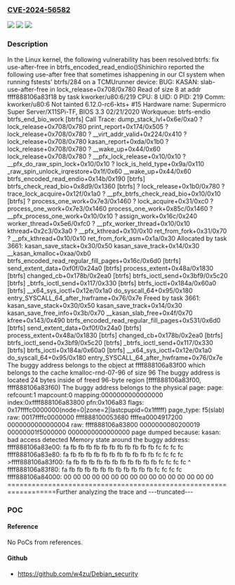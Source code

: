### [CVE-2024-56582](https://cve.mitre.org/cgi-bin/cvename.cgi?name=CVE-2024-56582)
![](https://img.shields.io/static/v1?label=Product&message=Linux&color=blue)
![](https://img.shields.io/static/v1?label=Version&message=1881fba89bd5dcd364d2e1bf561912a90a11c21a%3C%20a40de0330af4fb7bc6b354250c24f294f8b826a0%20&color=brighgreen)
![](https://img.shields.io/static/v1?label=Vulnerability&message=n%2Fa&color=brighgreen)

### Description

In the Linux kernel, the following vulnerability has been resolved:btrfs: fix use-after-free in btrfs_encoded_read_endio()Shinichiro reported the following use-after free that sometimes ishappening in our CI system when running fstests' btrfs/284 on a TCMUrunner device:  BUG: KASAN: slab-use-after-free in lock_release+0x708/0x780  Read of size 8 at addr ffff888106a83f18 by task kworker/u80:6/219  CPU: 8 UID: 0 PID: 219 Comm: kworker/u80:6 Not tainted 6.12.0-rc6-kts+ #15  Hardware name: Supermicro Super Server/X11SPi-TF, BIOS 3.3 02/21/2020  Workqueue: btrfs-endio btrfs_end_bio_work [btrfs]  Call Trace:   <TASK>   dump_stack_lvl+0x6e/0xa0   ? lock_release+0x708/0x780   print_report+0x174/0x505   ? lock_release+0x708/0x780   ? __virt_addr_valid+0x224/0x410   ? lock_release+0x708/0x780   kasan_report+0xda/0x1b0   ? lock_release+0x708/0x780   ? __wake_up+0x44/0x60   lock_release+0x708/0x780   ? __pfx_lock_release+0x10/0x10   ? __pfx_do_raw_spin_lock+0x10/0x10   ? lock_is_held_type+0x9a/0x110   _raw_spin_unlock_irqrestore+0x1f/0x60   __wake_up+0x44/0x60   btrfs_encoded_read_endio+0x14b/0x190 [btrfs]   btrfs_check_read_bio+0x8d9/0x1360 [btrfs]   ? lock_release+0x1b0/0x780   ? trace_lock_acquire+0x12f/0x1a0   ? __pfx_btrfs_check_read_bio+0x10/0x10 [btrfs]   ? process_one_work+0x7e3/0x1460   ? lock_acquire+0x31/0xc0   ? process_one_work+0x7e3/0x1460   process_one_work+0x85c/0x1460   ? __pfx_process_one_work+0x10/0x10   ? assign_work+0x16c/0x240   worker_thread+0x5e6/0xfc0   ? __pfx_worker_thread+0x10/0x10   kthread+0x2c3/0x3a0   ? __pfx_kthread+0x10/0x10   ret_from_fork+0x31/0x70   ? __pfx_kthread+0x10/0x10   ret_from_fork_asm+0x1a/0x30   </TASK>  Allocated by task 3661:   kasan_save_stack+0x30/0x50   kasan_save_track+0x14/0x30   __kasan_kmalloc+0xaa/0xb0   btrfs_encoded_read_regular_fill_pages+0x16c/0x6d0 [btrfs]   send_extent_data+0xf0f/0x24a0 [btrfs]   process_extent+0x48a/0x1830 [btrfs]   changed_cb+0x178b/0x2ea0 [btrfs]   btrfs_ioctl_send+0x3bf9/0x5c20 [btrfs]   _btrfs_ioctl_send+0x117/0x330 [btrfs]   btrfs_ioctl+0x184a/0x60a0 [btrfs]   __x64_sys_ioctl+0x12e/0x1a0   do_syscall_64+0x95/0x180   entry_SYSCALL_64_after_hwframe+0x76/0x7e  Freed by task 3661:   kasan_save_stack+0x30/0x50   kasan_save_track+0x14/0x30   kasan_save_free_info+0x3b/0x70   __kasan_slab_free+0x4f/0x70   kfree+0x143/0x490   btrfs_encoded_read_regular_fill_pages+0x531/0x6d0 [btrfs]   send_extent_data+0xf0f/0x24a0 [btrfs]   process_extent+0x48a/0x1830 [btrfs]   changed_cb+0x178b/0x2ea0 [btrfs]   btrfs_ioctl_send+0x3bf9/0x5c20 [btrfs]   _btrfs_ioctl_send+0x117/0x330 [btrfs]   btrfs_ioctl+0x184a/0x60a0 [btrfs]   __x64_sys_ioctl+0x12e/0x1a0   do_syscall_64+0x95/0x180   entry_SYSCALL_64_after_hwframe+0x76/0x7e  The buggy address belongs to the object at ffff888106a83f00   which belongs to the cache kmalloc-rnd-07-96 of size 96  The buggy address is located 24 bytes inside of   freed 96-byte region [ffff888106a83f00, ffff888106a83f60)  The buggy address belongs to the physical page:  page: refcount:1 mapcount:0 mapping:0000000000000000 index:0xffff888106a83800 pfn:0x106a83  flags: 0x17ffffc0000000(node=0|zone=2|lastcpupid=0x1fffff)  page_type: f5(slab)  raw: 0017ffffc0000000 ffff888100053680 ffffea0004917200 0000000000000004  raw: ffff888106a83800 0000000080200019 00000001f5000000 0000000000000000  page dumped because: kasan: bad access detected  Memory state around the buggy address:   ffff888106a83e00: fa fb fb fb fb fb fb fb fb fb fb fb fc fc fc fc   ffff888106a83e80: fa fb fb fb fb fb fb fb fb fb fb fb fc fc fc fc  >ffff888106a83f00: fa fb fb fb fb fb fb fb fb fb fb fb fc fc fc fc                              ^   ffff888106a83f80: fa fb fb fb fb fb fb fb fb fb fb fb fc fc fc fc   ffff888106a84000: 00 00 00 00 00 00 00 00 00 00 00 00 00 00 00 00  ==================================================================Further analyzing the trace and ---truncated---

### POC

#### Reference
No PoCs from references.

#### Github
- https://github.com/w4zu/Debian_security

